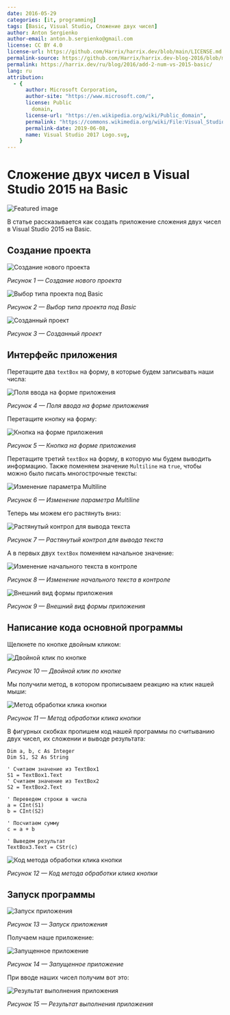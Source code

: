 ```yaml
---
date: 2016-05-29
categories: [it, programming]
tags: [Basic, Visual Studio, Сложение двух чисел]
author: Anton Sergienko
author-email: anton.b.sergienko@gmail.com
license: CC BY 4.0
license-url: https://github.com/Harrix/harrix.dev/blob/main/LICENSE.md
permalink-source: https://github.com/Harrix/harrix.dev-blog-2016/blob/main/add-2-num-vs-2015-basic/add-2-num-vs-2015-basic.md
permalink: https://harrix.dev/ru/blog/2016/add-2-num-vs-2015-basic/
lang: ru
attribution:
  - {
      author: Microsoft Corporation,
      author-site: "https://www.microsoft.com/",
      license: Public
        domain,
      license-url: "https://en.wikipedia.org/wiki/Public_domain",
      permalink: "https://commons.wikimedia.org/wiki/File:Visual_Studio_2017_Logo.svg",
      permalink-date: 2019-06-08,
      name: Visual Studio 2017 Logo.svg,
    }
---
```


# Сложение двух чисел в Visual Studio 2015 на Basic

![Featured image](featured-image.svg)

В статье рассказывается как создать приложение сложения двух чисел в Visual Studio 2015 на Basic.

## Создание проекта

![Создание нового проекта](img/new-project_01.png)

_Рисунок 1 — Создание нового проекта_

![Выбор типа проекта под Basic](img/new-project_02.png)

_Рисунок 2 — Выбор типа проекта под Basic_

![Созданный проект](img/new-project_03.png)

_Рисунок 3 — Созданный проект_

## Интерфейс приложения

Перетащите два `textBox` на форму, в которые будем записывать наши числа:

![Поля ввода на форме приложения](img/controls_01.png)

_Рисунок 4 — Поля ввода на форме приложения_

Перетащите кнопку на форму:

![Кнопка на форме приложения](img/controls_02.png)

_Рисунок 5 — Кнопка на форме приложения_

Перетащите третий `textBox` на форму, в которую мы будем выводить информацию. Также поменяем значение `Multiline` на `true`, чтобы можно было писать многострочные тексты:

![Изменение параметра Multiline](img/controls_03.png)

_Рисунок 6 — Изменение параметра Multiline_

Теперь мы можем его растянуть вниз:

![Растянутый контрол для вывода текста](img/controls_04.png)

_Рисунок 7 — Растянутый контрол для вывода текста_

А в первых двух `textBox` поменяем начальное значение:

![Изменение начального текста в контроле](img/controls_05.png)

_Рисунок 8 — Изменение начального текста в контроле_

![Внешний вид формы приложения](img/controls_06.png)

_Рисунок 9 — Внешний вид формы приложения_

## Написание кода основной программы

Щелкнете по кнопке двойным кликом:

![Двойной клик по кнопке](img/button_01.png)

_Рисунок 10 — Двойной клик по кнопке_

Мы получили метод, в котором прописываем реакцию на клик нашей мыши:

![Метод обработки клика кнопки](img/button_02.png)

_Рисунок 11 — Метод обработки клика кнопки_

В фигурных скобках пропишем код нашей программы по считыванию двух чисел, их сложении и выводе результата:

```bas
Dim a, b, c As Integer
Dim S1, S2 As String

' Считаем значение из TextBox1
S1 = TextBox1.Text
' Считаем значение из TextBox2
S2 = TextBox2.Text

' Переведем строки в числа
a = CInt(S1)
b = CInt(S2)

' Посчитаем сумму
c = a + b

' Выведем результат
TextBox3.Text = CStr(c)
```

![Код метода обработки клика кнопки](img/code.png)

_Рисунок 12 — Код метода обработки клика кнопки_

## Запуск программы

![Запуск приложения](img/run.png)

_Рисунок 13 — Запуск приложения_

Получаем наше приложение:

![Запущенное приложение](img/result_01.png)

_Рисунок 14 — Запущенное приложение_

При вводе наших чисел получим вот это:

![Результат выполнения приложения](img/result_02.png)

_Рисунок 15 — Результат выполнения приложения_
